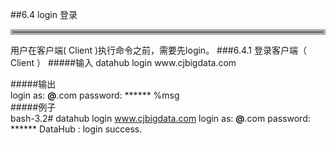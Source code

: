 ##6.4 login 登录  
<hr style=" border:4px solid #A9A9A9;" />
用户在客户端( Client )执行命令之前，需要先login。  
###6.4.1  登录客户端（ Client ）  
#####输入
	datahub login www.cjbigdata.com 
	 
#####输出  
	login as: ******@******.com
    password: ******
    %msg       	
#####例子  
    bash-3.2# datahub login www.cjbigdata.com
	login as: ******@******.com
	password: ******
	DataHub : login success.